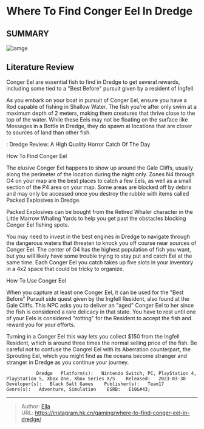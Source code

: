 # Where To Find Conger Eel In Dredge


## SUMMARY 

![iamge](https://static1.srcdn.com/wordpress/wp-content/uploads/2023/11/where-to-find-conger-eel-in-dredge.jpg)

## Literature Review

Conger Eel are essential fish to find in Dredge to get several rewards, including some tied to a &#34;Best Before&#34; pursuit given by a resident of Ingfell.





As you embark on your boat in pursuit of Conger Eel, ensure you have a Rod capable of fishing in Shallow Water. The fish you&#39;re after only swim at a maximum depth of 2 meters, making them creatures that thrive close to the top of the water. While these Eels may not be floating on the surface like Messages in a Bottle in Dredge, they do spawn at locations that are closer to sources of land than other fish.




 : Dredge Review: A High Quality Horror Catch Of The Day


 How To Find Conger Eel 
          

The elusive Conger Eel happens to show up around the Gale Cliffs, usually along the perimeter of the location during the night only. Zones N4 through O4 on your map are the best places to catch a few Eels, as well as a small section of the P4 area on your map. Some areas are blocked off by debris and may only be accessed once you destroy the rubble with items called Packed Explosives in Dredge. 



Packed Explosives can be bought from the Retired Whaler character in the Little Marrow Whaling Yards to help you get past the obstacles blocking Conger Eel fishing spots.




You may need to invest in the best engines in Dredge to navigate through the dangerous waters that threaten to knock you off course near sources of Conger Eel. The center of O4 has the highest population of fish you want, but you will likely have some trouble trying to stay put and catch Eel at the same time. Each Conger Eel you catch takes up five slots in your inventory in a 4x2 space that could be tricky to organize. 






 How To Use Conger Eel 
          

When you capture at least one Conger Eel, it can be used for the &#34;Best Before&#34; Pursuit side quest given by the Ingfell Resident, also found at the Gale Cliffs. This NPC asks you to deliver an &#34;aged&#34; Conger Eel to her since the fish is considered a rare delicacy in that state. You have to rest until one of your Eels is considered &#34;rotting&#34; for the Resident to accept the fish and reward you for your efforts.

Turning in a Conger Eel this way lets you collect $150 from the Ingfell Resident, which is around three times the normal selling price of the fish. Be careful not to confuse the Congrel Eel with its Aberration counterpart, the Sprouting Eel, which you might find as the oceans become stranger and stranger in Dredge as you continue your journey.




               Dredge   Platform(s):   Nintendo Switch, PC, PlayStation 4, PlayStation 5, Xbox One, Xbox Series X/S    Released:   2023-03-30    Developer(s):   Black Salt Games    Publisher(s):   Team17    Genre(s):   Adventure, Simulation    ESRB:   E10&#43;      

---

> Author: [Ella](https://instagram.hk.cn/)  
> URL: https://instagram.hk.cn/gaming/where-to-find-conger-eel-in-dredge/  

